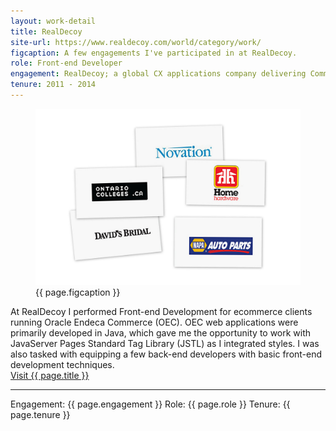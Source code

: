```yaml
---
layout: work-detail
title: RealDecoy
site-url: https://www.realdecoy.com/world/category/work/
figcaption: A few engagements I've participated in at RealDecoy.
role: Front-end Developer
engagement: RealDecoy; a global CX applications company delivering Commerce & Data Insight solutions. They are headquartered in Ottawa, CA.
tenure: 2011 - 2014
---
```



<figure>
	<img src="/assets/img/work/realdecoy/img1.jpg" alt="{{ page.figcaption }}" />
	<figcaption>{{ page.figcaption }}</figcaption>
</figure>
At RealDecoy I performed Front-end Development for ecommerce clients running Oracle Endeca Commerce (OEC). 
OEC web applications were primarily developed in Java, which gave me the opportunity to work with JavaServer Pages Standard Tag Library (JSTL) as I integrated styles. 
I was also tasked with equipping a few back-end developers with basic front-end development techniques. 
<br>
<a href="{{ page.site-url }}" title="Visit {{ page.title }}" target="_blank">Visit {{ page.title }}</a>
<hr/>
Engagement: {{ page.engagement }}  
Role: {{ page.role }}  
Tenure: {{ page.tenure }}